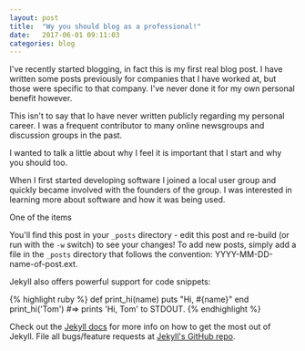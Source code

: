 ```yaml
---
layout: post
title:  "Wy you should blog as a professional!"
date:   2017-06-01 09:11:03
categories: blog
---
```

I've recently started blogging, in fact this is my first real blog post. I have written some posts previously for companies that I have worked at, but those were specific to that company. I've never done it for my own personal benefit however.

This isn't to say that Io have never written publicly regarding my personal career. I was a frequent contributor to many online newsgroups and discussion groups in the past.

I wanted to talk a little about why I feel it is important that I start and why you should too.

When I first started developing software I joined a local user group and quickly became involved with the founders of the group. I was interested in learning more about software and how it was being used.

One of the items



You'll find this post in your `_posts` directory - edit this post and re-build (or run with the `-w` switch) to see your changes!
To add new posts, simply add a file in the `_posts` directory that follows the convention: YYYY-MM-DD-name-of-post.ext.

Jekyll also offers powerful support for code snippets:

{% highlight ruby %}
def print_hi(name)
  puts "Hi, #{name}"
end
print_hi('Tom')
#=> prints 'Hi, Tom' to STDOUT.
{% endhighlight %}

Check out the [Jekyll docs][jekyll] for more info on how to get the most out of Jekyll. File all bugs/feature requests at [Jekyll's GitHub repo][jekyll-gh].

[jekyll-gh]: https://github.com/mojombo/jekyll
[jekyll]:    http://jekyllrb.com
